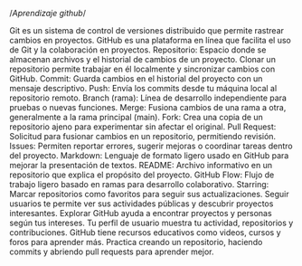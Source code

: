 /*Aprendizaje github*/

Git es un sistema de control de versiones distribuido que permite rastrear cambios en proyectos.
GitHub es una plataforma en línea que facilita el uso de Git y la colaboración en proyectos.
Repositorio: Espacio donde se almacenan archivos y el historial de cambios de un proyecto.
Clonar un repositorio permite trabajar en él localmente y sincronizar cambios con GitHub.
Commit: Guarda cambios en el historial del proyecto con un mensaje descriptivo.
Push: Envía los commits desde tu máquina local al repositorio remoto.
Branch (rama): Línea de desarrollo independiente para pruebas o nuevas funciones.
Merge: Fusiona cambios de una rama a otra, generalmente a la rama principal (main).
Fork: Crea una copia de un repositorio ajeno para experimentar sin afectar el original.
Pull Request: Solicitud para fusionar cambios en un repositorio, permitiendo revisión.
Issues: Permiten reportar errores, sugerir mejoras o coordinar tareas dentro del proyecto.
Markdown: Lenguaje de formato ligero usado en GitHub para mejorar la presentación de textos.
README: Archivo informativo en un repositorio que explica el propósito del proyecto.
GitHub Flow: Flujo de trabajo ligero basado en ramas para desarrollo colaborativo.
Starring: Marcar repositorios como favoritos para seguir sus actualizaciones.
Seguir usuarios te permite ver sus actividades públicas y descubrir proyectos interesantes.
Explorar GitHub ayuda a encontrar proyectos y personas según tus intereses.
Tu perfil de usuario muestra tu actividad, repositorios y contribuciones.
GitHub tiene recursos educativos como videos, cursos y foros para aprender más.
Practica creando un repositorio, haciendo commits y abriendo pull requests para aprender mejor.
